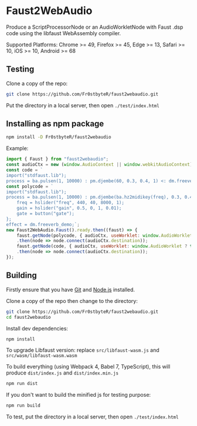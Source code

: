# Faust2WebAudio

Produce a ScriptProcessorNode or an AudioWorkletNode with Faust .dsp code using the libfaust WebAssembly compiler.

Supported Platforms: Chrome >= 49, Firefox >= 45, Edge >= 13, Safari >= 10, iOS >= 10, Android >= 68

## Testing

Clone a copy of the repo:

```bash
git clone https://github.com/Fr0stbyteR/faust2webaudio.git
```
Put the directory in a local server, then open `./test/index.html`

## Installing as npm package

```bash
npm install -D Fr0stbyteR/faust2webaudio
```

Example: 

```JavaScript
import { Faust } from "faust2webaudio";
const audioCtx = new (window.AudioContext || window.webkitAudioContext)();
const code = `
import("stdfaust.lib");
process = ba.pulsen(1, 10000) : pm.djembe(60, 0.3, 0.4, 1) <: dm.freeverb_demo;`;
const polycode = `
import("stdfaust.lib");
process = ba.pulsen(1, 10000) : pm.djembe(ba.hz2midikey(freq), 0.3, 0.4, 1) * gate * gain with {
    freq = hslider("freq", 440, 40, 8000, 1);
    gain = hslider("gain", 0.5, 0, 1, 0.01);
    gate = button("gate");
};
effect = dm.freeverb_demo;`;
new Faust2WebAudio.Faust().ready.then((faust) => {
    faust.getNode(polycode, { audioCtx, useWorklet: window.AudioWorklet ? true : false, voices: 4, args: { "-I": "https://faust.grame.fr/tools/editor/libraries/" } })
    .then(node => node.connect(audioCtx.destination));
    faust.getNode(code, { audioCtx, useWorklet: window.AudioWorklet ? true : false, args: { "-I": "https://faust.grame.fr/tools/editor/libraries/" } })
    .then(node => node.connect(audioCtx.destination));
});
```

## Building

Firstly ensure that you have [Git](https://git-scm.com/downloads) and [Node.js](https://nodejs.org/) installed.

Clone a copy of the repo then change to the directory:

```bash
git clone https://github.com/Fr0stbyteR/faust2webaudio.git
cd faust2webaudio
```
Install dev dependencies:

```bash
npm install
```

To upgrade Libfaust version: replace `src/libfaust-wasm.js` and `src/wasm/libfaust-wasm.wasm`

To build everything (using Webpack 4, Babel 7, TypeScript), this will produce `dist/index.js` and `dist/index.min.js`
```bash
npm run dist
```

If you don't want to build the minified js for testing purpose:
```bash
npm run build
```
To test, put the directory in a local server, then open `./test/index.html`
